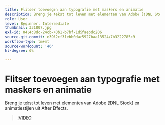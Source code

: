 ```yaml
---
title: Flitser toevoegen aan typografie met maskers en animatie
description: Breng je tekst tot leven met elementen van Adobe [!DNL Stock] en animatiestijlen uit After Effects
role: User
level: Beginner, Intermediate
thumbnail: 331807.jpg
exl-id: 0414c8dc-24cb-40b1-b7bf-1d5faebdc206
source-git-commit: e3982cf31ebb0dac5927baa1352447b3222785c9
workflow-type: tm+mt
source-wordcount: '46'
ht-degree: 0%

---
```


# Flitser toevoegen aan typografie met maskers en animatie

Breng je tekst tot leven met elementen van Adobe [!DNL Stock] en animatiestijlen uit After Effects.

>[!VIDEO](https://video.tv.adobe.com/v/331807?hidetitle=true)
